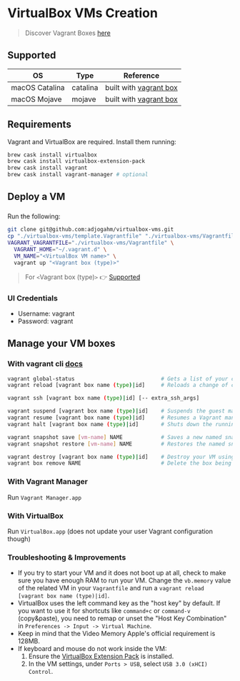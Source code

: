 # VirtualBox VMs Creation

> Discover Vagrant Boxes [here](https://app.vagrantup.com/boxes/search)

## Supported

| OS | Type | Reference |
|------|------|-----------|
| macOS Catalina | catalina | built with [vagrant box](https://app.vagrantup.com/ramsey/boxes/macos-catalina) |
| macOS Mojave | mojave | built with [vagrant box](https://app.vagrantup.com/ramsey/boxes/macos-mojave) |

## Requirements

Vagrant and VirtualBox are required. Install them running:
```bash
brew cask install virtualbox
brew cask install virtualbox-extension-pack
brew cask install vagrant
brew cask install vagrant-manager # optional
```

## Deploy a VM

### 
Run the following:
```bash
git clone git@github.com:adjogahm/virtualbox-vms.git
cp "./virtualbox-vms/template.Vagrantfile" "./virtualbox-vms/Vagrantfile"
VAGRANT_VAGRANTFILE="./virtualbox-vms/Vagrantfile" \
  VAGRANT_HOME="~/.vagrant.d" \
  VM_NAME="<VirtualBox VM name>" \
  vagrant up "<Vagrant box (type)>"
```
> For `<`Vagrant box (type)`>` 👉  [Supported](#supported)

### UI Credentials
* Username: vagrant
* Password: vagrant

## Manage your VM boxes

### With vagrant cli [docs](https://www.vagrantup.com/docs/cli)
```bash
vagrant global-status                           # Gets a list of your current Vagrant boxes
vagrant reload [vagrant box name (type)|id]     # Reloads a change of config on your Vagrantfile

vagrant ssh [vagrant box name (type)|id] [-- extra_ssh_args]

vagrant suspend [vagrant box name (type)|id]    # Suspends the guest machine, rather than fully shutting it down or destroying it
vagrant resume [vagrant box name (type)|id]     # Resumes a Vagrant managed machine that was previously suspended
vagrant halt [vagrant box name (type)|id]       # Shuts down the running machine Vagrant is managing

vagrant snapshot save [vm-name] NAME            # Saves a new named snapshot
vagrant snapshot restore [vm-name] NAME         # Restores the named snapshot

vagrant destroy [vagrant box name (type)|id]    # Destroy your VM using an id obtained from `vagrant global-status`
vagrant box remove NAME                         # Delete the box being used to create the VM
```

### With Vagrant Manager
Run `Vagrant Manager.app`

### With VirtualBox
Run `VirtualBox.app` (does not update your user Vagrant configuration though)

### Troubleshooting & Improvements
- If you try to start your VM and it does not boot up at all, check to make sure you have enough RAM to run your VM.
Change the `vb.memory` value of the related VM in your `Vagrantfile` and run a `vagrant reload [vagrant box name (type)|id]`.
- VirtualBox uses the left command key as the "host key" by default. If you want to use it for shortcuts like `command+c` or `command-v` (copy&paste), you need to remap or unset the "Host Key Combination" in `Preferences -> Input -> Virtual Machine`.
- Keep in mind that the Video Memory Apple's official requirement is 128MB.
- If keyboard and mouse do not work inside the VM:
    1. Ensure the [VirtualBox Extension Pack](https://www.virtualbox.org/wiki/Downloads) is installed.
    2. In the VM settings, under `Ports > USB`, select `USB 3.0 (xHCI) Control`.
